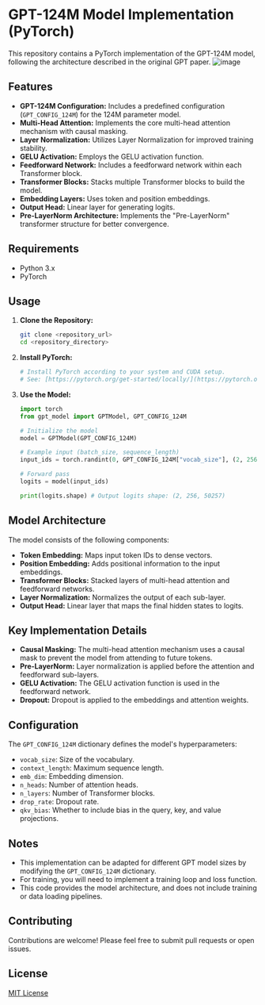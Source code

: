 # GPT-124M Model Implementation (PyTorch)

This repository contains a PyTorch implementation of the GPT-124M model, following the architecture described in the original GPT paper.
![image](https://github.com/user-attachments/assets/ace7abb7-f64c-41ce-96a6-4de4ffa2d55c)


## Features

* **GPT-124M Configuration:** Includes a predefined configuration (`GPT_CONFIG_124M`) for the 124M parameter model.
* **Multi-Head Attention:** Implements the core multi-head attention mechanism with causal masking.
* **Layer Normalization:** Utilizes Layer Normalization for improved training stability.
* **GELU Activation:** Employs the GELU activation function.
* **Feedforward Network:** Includes a feedforward network within each Transformer block.
* **Transformer Blocks:** Stacks multiple Transformer blocks to build the model.
* **Embedding Layers:** Uses token and position embeddings.
* **Output Head:** Linear layer for generating logits.
* **Pre-LayerNorm Architecture:** Implements the "Pre-LayerNorm" transformer structure for better convergence.

## Requirements

* Python 3.x
* PyTorch

## Usage

1.  **Clone the Repository:**

    ```bash
    git clone <repository_url>
    cd <repository_directory>
    ```

2.  **Install PyTorch:**

    ```bash
    # Install PyTorch according to your system and CUDA setup.
    # See: [https://pytorch.org/get-started/locally/](https://pytorch.org/get-started/locally/)
    ```

3.  **Use the Model:**

    ```python
    import torch
    from gpt_model import GPTModel, GPT_CONFIG_124M

    # Initialize the model
    model = GPTModel(GPT_CONFIG_124M)

    # Example input (batch_size, sequence_length)
    input_ids = torch.randint(0, GPT_CONFIG_124M["vocab_size"], (2, 256))

    # Forward pass
    logits = model(input_ids)

    print(logits.shape) # Output logits shape: (2, 256, 50257)
    ```

## Model Architecture

The model consists of the following components:

* **Token Embedding:** Maps input token IDs to dense vectors.
* **Position Embedding:** Adds positional information to the input embeddings.
* **Transformer Blocks:** Stacked layers of multi-head attention and feedforward networks.
* **Layer Normalization:** Normalizes the output of each sub-layer.
* **Output Head:** Linear layer that maps the final hidden states to logits.

## Key Implementation Details

* **Causal Masking:** The multi-head attention mechanism uses a causal mask to prevent the model from attending to future tokens.
* **Pre-LayerNorm:** Layer normalization is applied before the attention and feedforward sub-layers.
* **GELU Activation:** The GELU activation function is used in the feedforward network.
* **Dropout:** Dropout is applied to the embeddings and attention weights.

## Configuration

The `GPT_CONFIG_124M` dictionary defines the model's hyperparameters:

* `vocab_size`: Size of the vocabulary.
* `context_length`: Maximum sequence length.
* `emb_dim`: Embedding dimension.
* `n_heads`: Number of attention heads.
* `n_layers`: Number of Transformer blocks.
* `drop_rate`: Dropout rate.
* `qkv_bias`: Whether to include bias in the query, key, and value projections.

## Notes

* This implementation can be adapted for different GPT model sizes by modifying the `GPT_CONFIG_124M` dictionary.
* For training, you will need to implement a training loop and loss function.
* This code provides the model architecture, and does not include training or data loading pipelines.

## Contributing

Contributions are welcome! Please feel free to submit pull requests or open issues.

## License

[MIT License](LICENSE)

